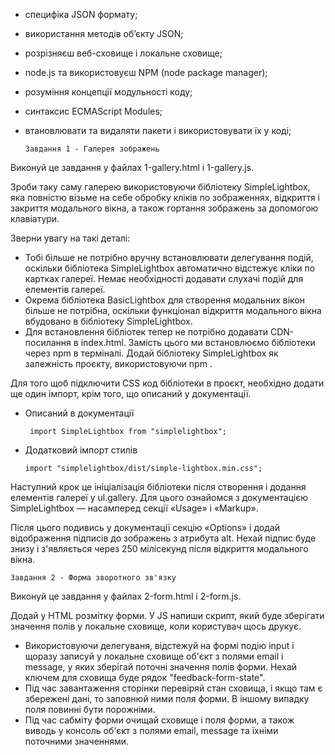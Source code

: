 * специфіка JSON формату;
* використання методів об’єкту JSON;
* розрізняєш веб-сховище і локальне сховище;
* node.js та використовуєш NPM (node package manager);
* розуміння концепції модульності коду;
* синтаксис ECMAScript Modules;
* втановлювати та видаляти пакети і використовувати їх у коді;

      Завдання 1 - Галерея зображень
Виконуй це завдання у файлах 1-gallery.html і 1-gallery.js.

Зроби таку саму галерею використовуючи бібліотеку SimpleLightbox, яка повністю візьме на себе обробку кліків по зображеннях, відкриття і закриття модального вікна, а також гортання зображень за допомогою клавіатури.

Зверни увагу на такі деталі:
* Тобі більше не потрібно вручну встановлювати делегування подій, оскільки бібліотека SimpleLightbox автоматично відстежує кліки по картках галереї. Немає необхідності додавати слухачі подій для елементів галереї.
* Окрема бібліотека BasicLightbox для створення модальних вікон більше не потрібна, оскільки функціонал відкриття модального вікна вбудовано в бібліотеку SimpleLightbox.
* Для встановлення бібліотек тепер не потрібно додавати CDN-посилання в index.html. Замість цього ми встановлюємо бібліотеки через npm в терміналі. Додай бібліотеку SimpleLightbox як залежність проєкту, використовуючи npm .

Для того щоб підключити CSS код бібліотеки в проєкт, необхідно додати ще один імпорт, крім того, що описаний у документації.
 * Описаний в документації

        import SimpleLightbox from "simplelightbox";

* Додатковий імпорт стилів

      import "simplelightbox/dist/simple-lightbox.min.css";

Наступний крок це ініціалізація бібліотеки після створення і додання елементів галереї у ul.gallery. Для цього ознайомся з документацією SimpleLightbox — насамперед секції «Usage» і «Markup».

Після цього подивись у документації секцію «Options» і додай відображення підписів до зображень з атрибута alt. Нехай підпис буде знизу і з'являється через 250 мілісекунд після відкриття модального вікна.

    Завдання 2 - Форма зворотного зв'язку

Виконуй це завдання у файлах 2-form.html і 2-form.js.

Додай у HTML розмітку форми. У JS напиши скрипт, який буде зберігати значення полів у локальне сховище, коли користувач щось друкує.

* Використовуючи делегуваня, відстежуй на формі подію input і щоразу записуй у локальне сховище об'єкт з полями email і message, у яких зберігай поточні значення полів форми. Нехай ключем для сховища буде рядок "feedback-form-state".
* Під час завантаження сторінки перевіряй стан сховища, і якщо там є збережені дані, то заповнюй ними поля форми. В іншому випадку поля повинні бути порожніми.
* Під час сабміту форми очищай сховище і поля форми, а також виводь у консоль об'єкт з полями email, message та їхніми поточними значеннями.
